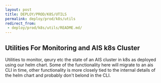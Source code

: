 ```yaml
---
layout: post
title: DEPLOY/PROD/K8S/UTILS
permalink: deploy/prod/k8s/utils
redirect_from:
 - deploy/prod/k8s/utils/README.md/
---
```


## Utilities For Monitoring and AIS k8s Cluster

Utilities to monitor, qeury etc the state of an AIS cluster in k8s as deployed
using our helm chart. Some of the functionality here will migrate to an ais CLI
in time, other functionality is more closely tied to the internal details of the
helm chart and probably don't belond in the CLI.
